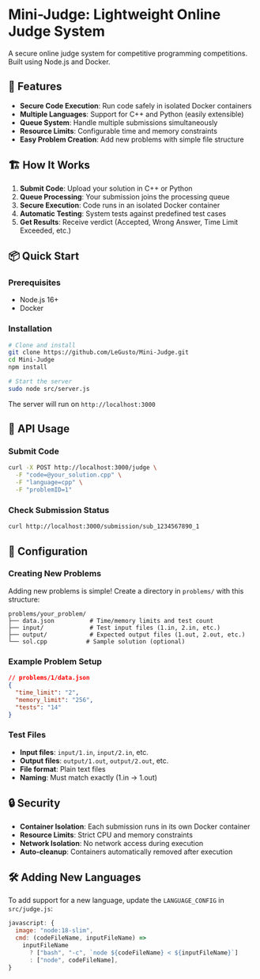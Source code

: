 # Mini-Judge: Lightweight Online Judge System

A secure online judge system for competitive programming competitions. Built using Node.js and Docker.

## 🚀 Features

- **Secure Code Execution**: Run code safely in isolated Docker containers
- **Multiple Languages**: Support for C++ and Python (easily extensible)
- **Queue System**: Handle multiple submissions simultaneously
- **Resource Limits**: Configurable time and memory constraints
- **Easy Problem Creation**: Add new problems with simple file structure

## 🏗️ How It Works

1. **Submit Code**: Upload your solution in C++ or Python
2. **Queue Processing**: Your submission joins the processing queue
3. **Secure Execution**: Code runs in an isolated Docker container
4. **Automatic Testing**: System tests against predefined test cases
5. **Get Results**: Receive verdict (Accepted, Wrong Answer, Time Limit Exceeded, etc.)

## 📦 Quick Start

### Prerequisites
- Node.js 16+
- Docker

### Installation
```bash
# Clone and install
git clone https://github.com/LeGusto/Mini-Judge.git
cd Mini-Judge
npm install

# Start the server
sudo node src/server.js
```

The server will run on `http://localhost:3000`

## 📡 API Usage

### Submit Code
```bash
curl -X POST http://localhost:3000/judge \
  -F "code=@your_solution.cpp" \
  -F "language=cpp" \
  -F "problemID=1"
```

### Check Submission Status
```bash
curl http://localhost:3000/submission/sub_1234567890_1
```

## 🔧 Configuration

### Creating New Problems
Adding new problems is simple! Create a directory in `problems/` with this structure:

```
problems/your_problem/
├── data.json          # Time/memory limits and test count
├── input/             # Test input files (1.in, 2.in, etc.)
├── output/            # Expected output files (1.out, 2.out, etc.)
└── sol.cpp           # Sample solution (optional)
```

### Example Problem Setup
```json
// problems/1/data.json
{
  "time_limit": "2",
  "memory_limit": "256",
  "tests": "14"
}
```

### Test Files
- **Input files**: `input/1.in`, `input/2.in`, etc.
- **Output files**: `output/1.out`, `output/2.out`, etc.
- **File format**: Plain text files
- **Naming**: Must match exactly (1.in → 1.out)

## 🔒 Security

- **Container Isolation**: Each submission runs in its own Docker container
- **Resource Limits**: Strict CPU and memory constraints
- **Network Isolation**: No network access during execution
- **Auto-cleanup**: Containers automatically removed after execution

## 🛠️ Adding New Languages

To add support for a new language, update the `LANGUAGE_CONFIG` in `src/judge.js`:

```javascript
javascript: {
  image: "node:18-slim",
  cmd: (codeFileName, inputFileName) =>
    inputFileName
      ? ["bash", "-c", `node ${codeFileName} < ${inputFileName}`]
      : ["node", codeFileName],
}
```
